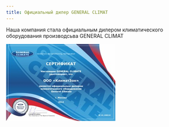 ```yaml
---
title: Официальный дилер GENERAL CLIMAT
---
```


Наша компания стала официальным дилером климатического оборудования производсьва GENERAL CLIMAT

![сертификат](/images/news/002.jpg "сертификат")
